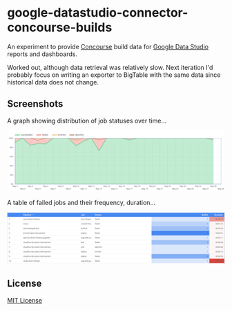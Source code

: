 # google-datastudio-connector-concourse-builds

An experiment to provide [Concourse](https://concourse-ci.org/) build data for [Google Data Studio](https://datastudio.google.com/) reports and dashboards.

Worked out, although data retrieval was relatively slow. Next iteration I'd probably focus on writing an exporter to BigTable with the same data since historical data does not change.


## Screenshots

A graph showing distribution of job statuses over time...

![builds-summary.png](docs/img/builds-summary.png)

A table of failed jobs and their frequency, duration...

![jobs-failures.png](docs/img/jobs-failures.png)


## License

[MIT License](LICENSE)
